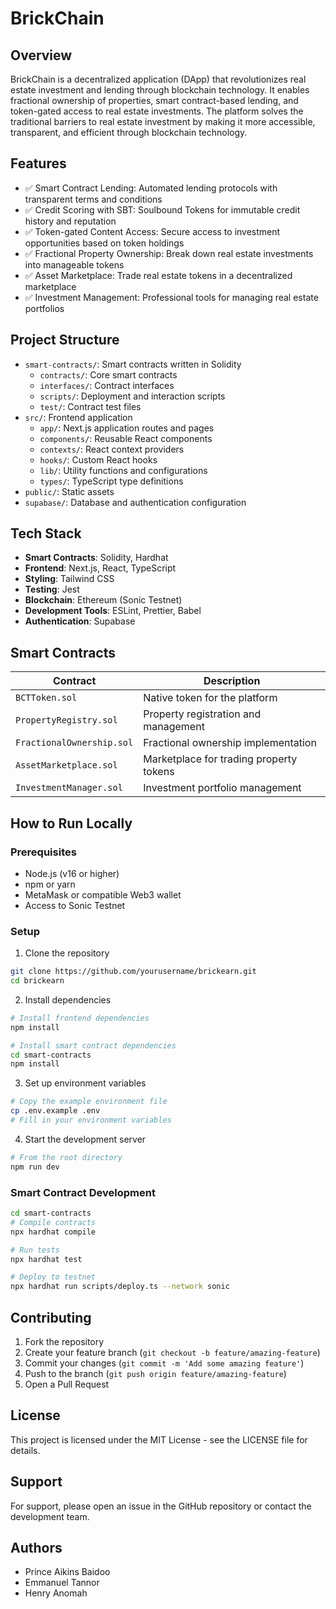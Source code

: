 # BrickChain

## Overview
BrickChain is a decentralized application (DApp) that revolutionizes real estate investment and lending through blockchain technology. It enables fractional ownership of properties, smart contract-based lending, and token-gated access to real estate investments. The platform solves the traditional barriers to real estate investment by making it more accessible, transparent, and efficient through blockchain technology.

## Features
- ✅ Smart Contract Lending: Automated lending protocols with transparent terms and conditions
- ✅ Credit Scoring with SBT: Soulbound Tokens for immutable credit history and reputation
- ✅ Token-gated Content Access: Secure access to investment opportunities based on token holdings
- ✅ Fractional Property Ownership: Break down real estate investments into manageable tokens
- ✅ Asset Marketplace: Trade real estate tokens in a decentralized marketplace
- ✅ Investment Management: Professional tools for managing real estate portfolios

## Project Structure
- `smart-contracts/`: Smart contracts written in Solidity
  - `contracts/`: Core smart contracts
  - `interfaces/`: Contract interfaces
  - `scripts/`: Deployment and interaction scripts
  - `test/`: Contract test files
- `src/`: Frontend application
  - `app/`: Next.js application routes and pages
  - `components/`: Reusable React components
  - `contexts/`: React context providers
  - `hooks/`: Custom React hooks
  - `lib/`: Utility functions and configurations
  - `types/`: TypeScript type definitions
- `public/`: Static assets
- `supabase/`: Database and authentication configuration

## Tech Stack
- **Smart Contracts**: Solidity, Hardhat
- **Frontend**: Next.js, React, TypeScript
- **Styling**: Tailwind CSS
- **Testing**: Jest
- **Blockchain**: Ethereum (Sonic Testnet)
- **Development Tools**: ESLint, Prettier, Babel
- **Authentication**: Supabase

## Smart Contracts
| Contract | Description |
|----------|-------------|
| `BCTToken.sol` | Native token for the platform |
| `PropertyRegistry.sol` | Property registration and management |
| `FractionalOwnership.sol` | Fractional ownership implementation |
| `AssetMarketplace.sol` | Marketplace for trading property tokens |
| `InvestmentManager.sol` | Investment portfolio management |

## How to Run Locally

### Prerequisites
- Node.js (v16 or higher)
- npm or yarn
- MetaMask or compatible Web3 wallet
- Access to Sonic Testnet

### Setup
1. Clone the repository
```bash
git clone https://github.com/yourusername/brickearn.git
cd brickearn
```

2. Install dependencies
```bash
# Install frontend dependencies
npm install

# Install smart contract dependencies
cd smart-contracts
npm install
```

3. Set up environment variables
```bash
# Copy the example environment file
cp .env.example .env
# Fill in your environment variables
```

4. Start the development server
```bash
# From the root directory
npm run dev
```

### Smart Contract Development
```bash
cd smart-contracts
# Compile contracts
npx hardhat compile

# Run tests
npx hardhat test

# Deploy to testnet
npx hardhat run scripts/deploy.ts --network sonic
```

## Contributing
1. Fork the repository
2. Create your feature branch (`git checkout -b feature/amazing-feature`)
3. Commit your changes (`git commit -m 'Add some amazing feature'`)
4. Push to the branch (`git push origin feature/amazing-feature`)
5. Open a Pull Request

## License
This project is licensed under the MIT License - see the LICENSE file for details.

## Support
For support, please open an issue in the GitHub repository or contact the development team.

## Authors
- Prince Aikins Baidoo
- Emmanuel Tannor
- Henry Anomah
